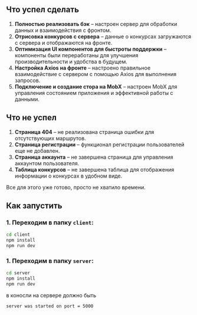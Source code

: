 ## Что успел сделать
1. **Полностью реализовать бэк** – настроен сервер для обработки данных и взаимодействия с фронтом.
2. **Отрисовка конкурсов с сервера** – данные о конкурсах загружаются с сервера и отображаются на фронте.
3. **Оптимизация UI компонентов для быстроты поддержки** – компоненты были переработаны для улучшения производительности и удобства в будущем.
4. **Настройка Axios на фронте** – настроено правильное взаимодействие с сервером с помощью Axios для выполнения запросов.
5. **Подключение и создание стора на MobX** – настроен MobX для управления состоянием приложения и эффективной работы с данными.

## Что не успел
1. **Страница 404** – не реализована страница ошибки для отсутствующих маршрутов.
2. **Страница регистрации** – функционал регистрации пользователей еще не добавлен.
3. **Страница аккаунта** – не завершена страница для управления аккаунтом пользователя.
4. **Таблица конкурсов** – не завершена таблица для отображения информации о конкурсах в удобном виде.

Все для этого уже готово, просто не хватило времени.

## Как запустить

### 1. Переходим в папку `client`:
```bash
cd client
npm install
npm run dev
```
### 1. Переходим в папку `server`:
```bash
cd server
npm install
npm run dev
```

в коносли на сервере должно быть 
```bash
server was started on port = 5000
```

